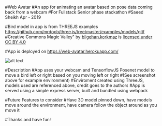 #Web Avatar
#An app for animating an avatar based on pose data coming back from a webcam
#For Fullstack Senior phase stackathon
#Saeed Sheikh Apr - 2019

#Bird model in app is from THREEJS examples https://github.com/mrdoob/three.js/tree/master/examples/models/gltf
#Creative Commons Magic Valley" by [bilgehan.korkmaz](https://sketchfab.com/bilgehan.korkmaz) is [licensed under CC BY 4.0](https://creativecommons.org/licenses/by/4.0/)

#App is deployed on https://web-avatar.herokuapp.com/

![alt text](https://github.com/ssheikh85/stackathon_FSA1902/blob/master/Web_Avatar_screenshot%20(1).png)

#Description
#App uses your webcam and TensorflowJS Posenet model to move a bird left or right based on you moving left or right
#(See screenshot above for example environment)
#Enviroment created using ThreeJS, models used are referenced above, credit goes to the authors
#App is served using a simple express server, built and bundled using webpack

#Future Features to consider
#Have 3D model pinned down, have models move around the environment, have camera follow the object around as you move it

#Thanks and have fun!
